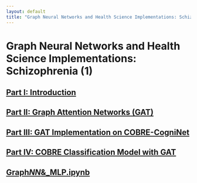 ```yaml
---
layout: default
title: "Graph Neural Networks and Health Science Implementations: Schizophrenia (1)"
---
```


# Graph Neural Networks and Health Science Implementations: Schizophrenia (1)

## [Part I: Introduction](/part-i-introduction/)

## [Part II: Graph Attention Networks (GAT)](/part-ii-gat/)

## [Part III: GAT Implementation on COBRE-CogniNet](/part-iii-cobre-implementation/)

## [Part IV: COBRE Classification Model with GAT](/part-iv-classification-model/)

## [Graph*NN*&\_MLP.ipynb](https://prod-files-secure.s3.us-west-2.amazonaws.com/2d74a4bc-b529-4198-b4fc-bdf25e26388c/2d6660dd-34f0-4a65-bfa9-8be5551152a6/Graph_NN__MLP.ipynb)
